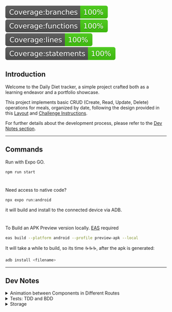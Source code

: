![branches](__badges__/badge-branches.svg)
![functions](__badges__/badge-functions.svg)
![lines](__badges__/badge-lines.svg)
![statements](__badges__/badge-statements.svg)

## Introduction

Welcome to the Daily Diet tracker, a simple project crafted both as a learning endeavor and a portfolio showcase.

This project implements basic CRUD (Create, Read, Update, Delete) operations for meals, organized by date, following the design provided in this [Layout](<https://www.figma.com/file/DOo34mE1V7owHxfnVDdHOu/Daily-Diet-%E2%80%A2-Desafio-React-Native-(Community)?type=design&node-id=407%3A97&mode=dev>) and [Challenge Instructions](https://efficient-sloth-d85.notion.site/Desafio-02-Daily-Diet-98b7d85ec7e9428aa0f9f3bceed4380f).

For further details about the development process, please refer to the [Dev Notes section](#dev-notes).

---

## Commands

Run with Expo GO.

```bash
npm run start
```

#

Need access to native code?

```bash
npx expo run:android
```

it will build and install to the connected device via ADB.

#

To Build an APK Preview version locally.
[EAS](https://docs.expo.dev/eas-insights/introduction/#installation) required

```bash
eas build --platform android --profile preview-apk --local
```

It will take a while to build, so its time ☕☕☕, after the apk is generated:

```bash
adb install <filename>
```

---

## Dev Notes

<details>
  <summary>Animation between Components in Different Routes</summary>

If you view the [Layout](<https://www.figma.com/file/DOo34mE1V7owHxfnVDdHOu/Daily-Diet-%E2%80%A2-Desafio-React-Native-(Community)?type=design&node-id=407%3A97&mode=dev>) in play mode and click on the statistics card on the HomePage, you'll notice an animation where the card smoothly blends with the header of the Statistics screen.

I made several attempts to implement this animation using `react-navigation` alongside `react-native-reanimated`. The [documentation](https://reactnavigation.org/docs/7.x/shared-element-transitions) was referred to during this process. However, due to compatibility gaps between the current version and the expo-supported version, I faced challenges.

Though I managed to achieve a closely resembling behavior using the default animation and the `sharedTransitionTag` prop from the `Animated.View` component in `react-native-reanimated`, after thorough testing, I concluded that this approach was too unstable. The instability resulted in errors that disrupted the app during the animation when navigating back from the Statistics screen to the Home screen. Unfortunately, the error messages weren't sufficiently informative.

It appears that this error has been addressed in the newer version of `react-navigation`. However, as the expo-install currently does not support this version, I decided to revert to native animations like `fade` for a more stable experience.

</details>

<details>
  <summary>Tests: TDD and BDD</summary>

This project is relatively straightforward, encompassing a total of 6 screens—3 of which are more robust, while the other 3 are quite basic. The project includes a set of basic reusable components as well as storage actions/utils designed to manage data.

I aimed to initiate the development of each component/feature with a test-first approach, although there were instances where this methodology didn't align. Particularly, with fundamental components like the Button/Form, I opted for the Composition Pattern. Here, my focus was primarily on the component's behavior, and the test's role was mainly to validate styling correctness. Given the simplicity of these components, the effort invested might not yield significant benefits. However, the true strength of Test-Driven Development (TDD) revealed itself in the creation of actions/utils. This process consistently guided me toward identifying business rules and establishing the desired behavior. It's worth noting that integration with the UI aligned closely with expectations for the majority of cases.

Throughout the testing phase of more complex screens, I encountered an issue where tests were passing, but I received console errors pertaining to the use of the `act` wrapper when initiating state changes. The situation appeared inconsistent, as employing `act` around `fireEvent` didn't resolve the unrelated ESLint argument. Subsequent research revealed that `fireEvent` is already encapsulated within the `act` context. The real challenge arose when asserting asynchronous cases, necessitating the use of `waitFor` in most scenarios. Debugging proved to be intricate due to the lack of informative error pointers.

An additional limitation I identified within [React Native Testing Library](https://callstack.github.io/react-native-testing-library/) pertained to handling refs and focus management. I encountered challenges when attempting to ascertain whether a component possessed focus or when triggering imperative functions via refs—such as blur/focus—within the testing environment.

</details>

<details>
  <summary>Storage</summary>

In this project, AsyncStorage is employed as a key:value store, necessitating data management without the conveniences offered by SQL/ORM queries.

The `Meal` entity is designed with methods to facilitate the creation, updating, and deletion of individual Meals. Additionally, an implementation exists for retrieving Meals, grouped by day, and ordered by date/hour in descending order.

To structure storage entries, I adopted the pattern `@daily-diet:meals-yyyy/MM/dd`, grouping Meals by their shared `yyyy/MM/dd` date. However, Meals are stored within an array in this storage entry, there is no limitation for how many Meals can be included in the array, it could be a problem with large-scale queries.

For the management of `Meal` collections, I implemented an additional storage entry using the key pattern `@daily-diet:days`. This entry accommodates an array of `yyyy/MM/dd` strings, which are sorted in order. The array receives updates from meal-related actions, encompassing creation, deletion, and updates of Meals.

<sub>As the project progressed, the consideration of using Unix timestamps came to the fore. This alternative could offer greater efficiency by reducing the frequency of date parsing.</sub>

The current approach to processing `Statistics` is somewhat inefficient, as it involves post-processing that requires traversing through all Meals Collections without storing the results anywhere. If I were to reconstruct this aspect, I would consider establishing a new Storage entry dedicated to housing the statistics object. This new entry would be updated in conjunction with the various `Meal` actions, resulting in a more efficient and streamlined process.

</details>
